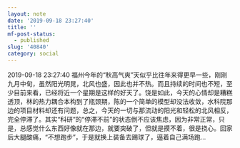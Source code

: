 ```yaml
---
layout: note
date: '2019-09-18 23:27:40'
title: ''
mf-post-status:
  - published
slug: '40840'
category: social
---
```

2019-09-18 23:27:40 福州今年的“秋高气爽”天似乎比往年来得更早一些，刚刚九月中旬，虽然阳光明晃，北风也盛，因此也并不热。而且持续的时间也不短，至少目前来看，已经将近一个星期是这样的好天了。饶是如此，今天的心情却是糟糕透顶，林的热力耦合本构到了瓶颈期，陈的一个简单的模型却没法收敛，水科院那边的项目材料却还有问题，总之，今天的一切与那流动的阳光和轻松的北风相反，完全停滞了。其实“科研”的“停滞不前”的状态倒不应该焦虑，因为非常正常，只是，总感觉什么东西好像就在那边，就要突破了，但就是摸不着，很是挠心。回家后大腿酸痛，“不想跑步”，于是就换上装备去踢球了，逼着自己满场跑…